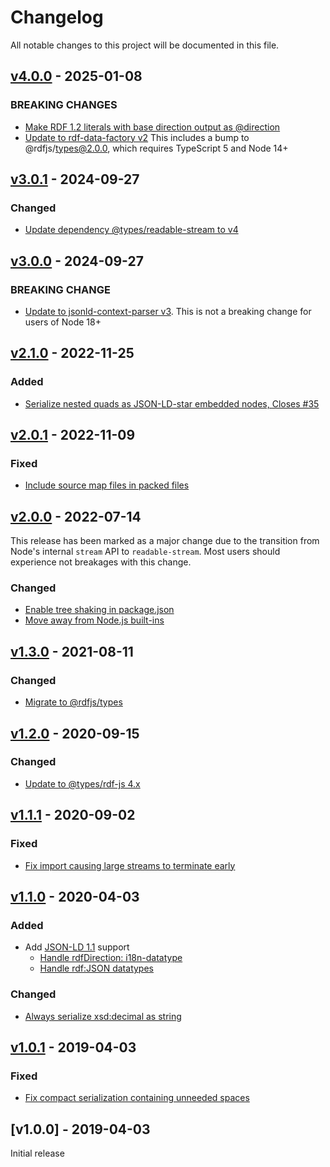 # Changelog
All notable changes to this project will be documented in this file.

<a name="v4.0.0"></a>
## [v4.0.0](https://github.com/rubensworks/jsonld-streaming-serializer.js/compare/v3.0.1...v4.0.0) - 2025-01-08

### BREAKING CHANGES
* [Make RDF 1.2 literals with base direction output as @direction](https://github.com/rubensworks/jsonld-streaming-serializer.js/commit/c119ce44165180e8583320dc9a0578dd58401485)
* [Update to rdf-data-factory v2](https://github.com/rubensworks/jsonld-streaming-serializer.js/commit/586fc7ba75e5005b7444e7dd741ca9d437ca4f1f)
    This includes a bump to @rdfjs/types@2.0.0, which requires TypeScript 5 and Node 14+

<a name="v3.0.1"></a>
## [v3.0.1](https://github.com/rubensworks/jsonld-streaming-serializer.js/compare/v3.0.0...v3.0.1) - 2024-09-27

### Changed
* [Update dependency @types/readable-stream to v4](https://github.com/rubensworks/jsonld-streaming-serializer.js/commit/210106aeba7b26ed20fab260be12e85aa2a12e4d)

<a name="v3.0.0"></a>
## [v3.0.0](https://github.com/rubensworks/jsonld-streaming-serializer.js/compare/v2.1.0...v3.0.0) - 2024-09-27

### BREAKING CHANGE
* [Update to jsonld-context-parser v3](https://github.com/rubensworks/jsonld-streaming-serializer.js/commit/df0bbbe287b2b20ca284b1c06ce1b83a9f682b48). This is not a breaking change for users of Node 18+

<a name="v2.1.0"></a>
## [v2.1.0](https://github.com/rubensworks/jsonld-streaming-serializer.js/compare/v2.0.1...v2.1.0) - 2022-11-25

### Added
* [Serialize nested quads as JSON-LD-star embedded nodes, Closes #35](https://github.com/rubensworks/jsonld-streaming-serializer.js/commit/96349966e95161418d2dc5a7f0949d99422b531d)

<a name="v2.0.1"></a>
## [v2.0.1](https://github.com/rubensworks/jsonld-streaming-serializer.js/compare/v2.0.0...v2.0.1) - 2022-11-09

### Fixed
* [Include source map files in packed files](https://github.com/rubensworks/jsonld-streaming-serializer.js/commit/4667c4f4b399781a460dd92a1aa71edf056ef52e)

<a name="v2.0.0"></a>
## [v2.0.0](https://github.com/rubensworks/jsonld-streaming-serializer.js/compare/v1.3.0...v2.0.0) - 2022-07-14

This release has been marked as a major change due to the transition from Node's internal `stream` API to `readable-stream`.
Most users should experience not breakages with this change.

### Changed
* [Enable tree shaking in package.json](https://github.com/rubensworks/jsonld-streaming-serializer.js/commit/7b46dce47e9a558b83c1eddd709ace9291d4e23b)
* [Move away from Node.js built-ins](https://github.com/rubensworks/jsonld-streaming-serializer.js/commit/6fd35465d20dcbc3d947dd0e9fa0610cf20d6c61)

<a name="v1.3.0"></a>
## [v1.3.0](https://github.com/rubensworks/jsonld-streaming-serializer.js/compare/v1.2.0...v1.3.0) - 2021-08-11

### Changed
* [Migrate to @rdfjs/types](https://github.com/rubensworks/jsonld-streaming-serializer.js/commit/368d260d35569116c0cc90012ba3a21bf62d7909)

<a name="v1.2.0"></a>
## [v1.2.0](https://github.com/rubensworks/jsonld-streaming-serializer.js/compare/v1.1.1...v1.2.0) - 2020-09-15

### Changed
* [Update to @types/rdf-js 4.x](https://github.com/rubensworks/jsonld-streaming-serializer.js/commit/a7de211d9a76ab84c939a269c80d5caa22fd1ed8)

<a name="v1.1.1"></a>
## [v1.1.1](https://github.com/rubensworks/jsonld-streaming-serializer.js/compare/v1.1.0...v1.1.1) - 2020-09-02

### Fixed
* [Fix import causing large streams to terminate early](https://github.com/rubensworks/jsonld-streaming-serializer.js/commit/754086694e2e0ce652a55e863e6cad0d974ed4a3)

<a name="v1.1.0"></a>
## [v1.1.0](https://github.com/rubensworks/jsonld-streaming-serializer.js/compare/v1.0.1...v1.1.0) - 2020-04-03

### Added
* Add [JSON-LD 1.1](https://www.w3.org/TR/json-ld11/) support
    * [Handle rdfDirection: i18n-datatype](https://github.com/rubensworks/jsonld-streaming-serializer.js/commit/9c3abb423ba7bba28090cdcd482b3a2d4f3bd903)
    * [Handle rdf:JSON datatypes](https://github.com/rubensworks/jsonld-streaming-serializer.js/commit/684e738125d9349107d2a532c5061acb77c5591d)

### Changed
* [Always serialize xsd:decimal as string](https://github.com/rubensworks/jsonld-streaming-serializer.js/commit/559a02ff311877d76b04d1da7d5b2484fd178ab8)

<a name="v1.0.1"></a>
## [v1.0.1](https://github.com/rubensworks/streaming-jsonld-serializer.js/compare/v1.0.0...v1.0.1) - 2019-04-03

### Fixed
* [Fix compact serialization containing unneeded spaces](https://github.com/rubensworks/streaming-jsonld-serializer.js/commit/0f32fde93a0d5d0bb651f862ab8d46f9a1856804)

<a name="v1.0.0"></a>
## [v1.0.0] - 2019-04-03

Initial release
